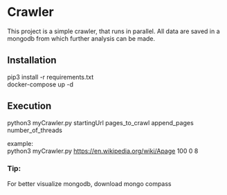 # Crawler #
This project is a simple crawler, that runs in parallel. All data are saved in a mongodb from which further analysis can be made.

## Installation ##
pip3 install -r requirements.txt  
docker-compose up -d 

## Execution ##
python3 myCrawler.py startingUrl pages_to_crawl append_pages number_of_threads

example:\
python3 myCrawler.py https://en.wikipedia.org/wiki/Apage 100 0 8 

### Tip: ###
For better visualize mongodb, download mongo compass